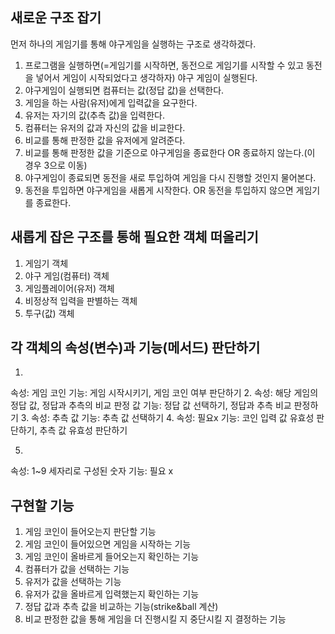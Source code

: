 ## 새로운 구조 잡기
먼저 하나의 게임기를 통해 야구게임을 실행하는 구조로 생각하겠다.
1. 프로그램을 실행하면(=게임기를 시작하면, 동전으로 게임기를 시작할 수 있고 동전을 넣어서 게임이 시작되었다고 생각하자) 야구 게임이 실행된다.
2. 야구게임이 실행되면 컴퓨터는 값(정답 값)을 선택한다.
3. 게임을 하는 사람(유저)에게 입력값을 요구한다.
4. 유저는 자기의 값(추측 값)을 입력한다.
5. 컴퓨터는 유저의 값과 자신의 값을 비교한다.
6. 비교를 통해 판정한 값을 유저에게 알려준다.
7. 비교를 통해 판정한 값을 기준으로 야구게임을 종료한다 OR 종료하지 않는다.(이 경우 3으로 이동)
8. 야구게임이 종료되면 동전을 새로 투입하여 게임을 다시 진행할 것인지 물어본다.
9. 동전을 투입하면 야구게임을 새롭게 시작한다. OR 동전을 투입하지 않으면 게임기를 종료한다.

## 새롭게 잡은 구조를 통해 필요한 객체 떠올리기
1. 게임기 객체 
2. 야구 게임(컴퓨터) 객체
3. 게임플레이어(유저) 객체
4. 비정상적 입력을 판별하는 객체
5. 투구(값) 객체

## 각 객체의 속성(변수)과 기능(메서드) 판단하기
1. 
속성: 게임 코인
기능: 게임 시작시키기, 게임 코인 여부 판단하기
2.
속성: 해당 게임의 정답 값, 정답과 추측의 비교 판정 값
기능: 정답 값 선택하기, 정답과 추측 비교 판정하기
3.
속성: 추측 값
기능: 추측 값 선택하기
4. 
속성: 필요x
기능: 코인 입력 값 유효성 판단하기, 추측 값 유효성 판단하기

5.
속성: 1~9 세자리로 구성된 숫자
기능: 필요 x

## 구현할 기능
1. 게임 코인이 들어오는지 판단할 기능
2. 게임 코인이 들어있으면 게임을 시작하는 기능
3. 게임 코인이 올바르게 들어오는지 확인하는 기능
4. 컴퓨터가 값을 선택하는 기능
5. 유저가 값을 선택하는 기능
6. 유저가 값을 올바르게 입력했는지 확인하는 기능
7. 정답 값과 추측 값을 비교하는 기능(strike&ball 계산)
8. 비교 판정한 값을 통해 게임을 더 진행시킬 지 중단시킬 지 결정하는 기능